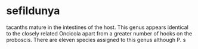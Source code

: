# sefildunya
tacanths mature in the intestines of the host. This genus appears identical to the closely related Oncicola apart from a greater number of hooks on the proboscis. There are eleven species assigned to this genus although P. s
